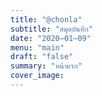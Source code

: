 ```yaml
---
title: "@chonla"
subtitle: "สมุดบันทึก"
date: "2020–01–09"
menu: "main"
draft: "false"
summary: "หน้าแรก"
cover_image: 
---
```


